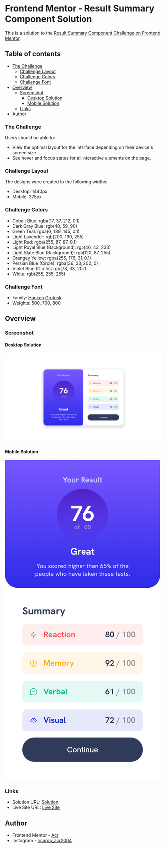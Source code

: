 # Frontend Mentor - Result Summary Component Solution

This is a solution to the [Result Summary Component Challenge on Frontend Mentor](https://www.frontendmentor.io/challenges/results-summary-component-CE_K6s0maV).

## Table of contents
- [The Challenge](#the-challenge)
  - [Challenge Layout](#challenge-layout)
  - [Challenge Colors](#challenge-colors)
  - [Challenge Font](#challenge-font)
- [Overview](#overview)
  - [Screenshot](#screenshot)
    - [Desktop Solution](#desktop-solution)
    - [Mobile Solution](#mobile-solution)
  - [Links](#links)
- [Author](#author)

### The Challenge

Users should be able to:

- View the optimal layout for the interface depending on their device's screen size.
- See hover and focus states for all interactive elements on the page.

### Challenge Layout

The designs were created to the following widths:

- Desktop: 1440px
- Mobile: 375px

### Challenge Colors

- Cobalt Blue: rgba(17, 37, 212, 0.1)
- Dark Gray Blue: rgb(48, 59, 90)
- Green Teal: rgba(0, 189, 145, 0.1)
- Light Lavender: rgb(200, 199, 255)
- Light Red: rgba(255, 87, 87, 0.1)
- Light Royal Blue (Background): rgb(46, 43, 233)
- Light Slate Blue (Background): rgb(120, 87, 255)
- Orangey Yellow: rgba(255, 176, 31, 0.1)
- Persian Blue (Circle): rgba(36, 33, 202, 0)
- Violet Blue (Circle): rgb(78, 33, 202)
- White: rgb(255, 255, 255)

### Challenge Font

- Family: [Hanken Grotesk](https://fonts.google.com/specimen/Hanken+Grotesk)
- Weights: 500, 700, 800

## Overview

### Screenshot

#### Desktop Solution
![](Design/Solution/Desktop%20Solution.png)

#### Mobile Solution
![](Design/Solution/Mobile%20Solution.png)

### Links

- Solution URL: [Solution]()
- Live Site URL: [Live Site]()

## Author

- Frontend Mentor - [Acr](https://www.frontendmentor.io/profile/Acr2004)
- Instagram - [ricardo_acr2004](https://www.instagram.com/ricardo_acr2004/)
